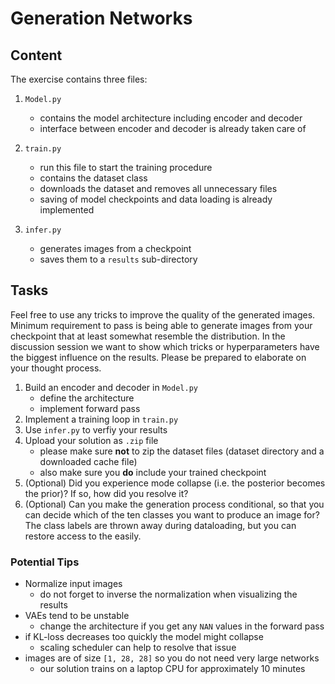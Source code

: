 # Generation Networks

## Content

The exercise contains three files:

1. ```Model.py```
    - contains the model architecture including encoder and decoder
    - interface between encoder and decoder is already taken care of

2. ```train.py```
    - run this file to start the training procedure
    - contains the dataset class
    - downloads the dataset and removes all unnecessary files
    - saving of model checkpoints and data loading is already implemented

3. ```infer.py```
    - generates images from a checkpoint
    - saves them to a ```results``` sub-directory

## Tasks

Feel free to use any tricks to improve the quality of the generated images.
Minimum requirement to pass is being able to generate images from your checkpoint that at least somewhat resemble the distribution.
In the discussion session we want to show which tricks or hyperparameters have the biggest influence on the results. Please be prepared to elaborate on your thought process.

1. Build an encoder and decoder in ```Model.py```
    - define the architecture
    - implement forward pass
2. Implement a training loop in ```train.py```
3. Use ```infer.py``` to verfiy your results
4. Upload your solution as ```.zip``` file
    - please make sure **not** to zip the dataset files (dataset directory and a downloaded cache file)
    - also make sure you **do** include your trained checkpoint
5. (Optional) Did you experience mode collapse (i.e. the posterior becomes the prior)? If so, how did you resolve it?
6. (Optional) Can you make the generation process conditional, so that you can decide which of the ten classes you want to produce an image for? The class labels are thrown away during dataloading, but you can restore access to the easily.

### Potential Tips

- Normalize input images
    - do not forget to inverse the normalization when visualizing the results
- VAEs tend to be unstable
    - change the architecture if you get any ```NAN``` values in the forward pass
- if KL-loss decreases too quickly the model might collapse
    - scaling scheduler can help to resolve that issue
- images are of size ```[1, 28, 28]``` so you do not need very large networks
    - our solution trains on a laptop CPU for approximately 10 minutes
